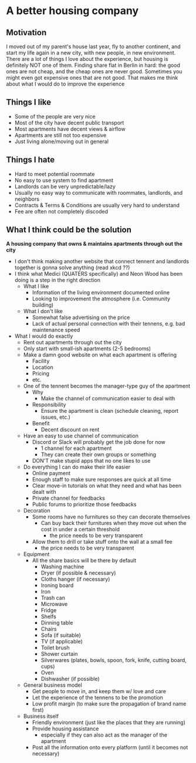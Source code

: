 # A better housing company

## Motivation

I moved out of my parent's house last year, fly to another continent, and start
my life again in a new city, with new people, in new environment. There are a
lot of things I love about the experience, but housing is definitely NOT one of
them. Finding share flat in Berlin in hard: the good ones are not cheap, and the
cheap ones are never good. Sometimes you might even got expensive ones that are
not good. That makes me think about what I would do to improve the experience

## Things I like

- Some of the people are very nice
- Most of the city have decent public transport
- Most apartments have decent views & airflow
- Apartments are still not too expensive
- Just living alone/moving out in general

## Things I hate
- Hard to meet potential roommate
- No easy to use system to find apartment
- Landlords can be very unpredictable/lazy
- Usually no easy way to communicate with roommates, landlords, and neighbors
- Contracts & Terms & Conditions are usually very hard to understand
- Fee are often not completely discoded

## What I think could be the solution

<b>A housing company that owns & maintains apartments through out the city</b>

- I don't think making another website that connect tennent and landlords
together is gonna solve anything (read xkcd ??)
- I think what Medici (QUATERS specifically) and Neon Wood has been doing is a
step in the right direction
  - What I like
    - Information of the living environment documented online
    - Looking to improvement the atmosphere (i.e. Community building)
  - What I don't like
    - Somewhat false advertising on the price
    - Lack of actual personal connection with their tennens, e.g. bad
    maintenance speed
- What I would do exactly
  - Rent out apartments through out the city
  - Only start with small-ish apartments (2-5 bedrooms)
  - Make a damn good website on what each apartment is offering
    - Facility
    - Location
    - Pricing
    - etc.
  - One of the tennent becomes the manager-type guy of the apartment
    - Why
      - Make the channel of communication easier to deal with
    - Responsibility
      - Ensure the apartment is clean (schedule cleaning, report issues, etc.)
    - Benefit
      - Decent discount on rent
  - Have an easy to use channel of communication
    - Discord or Slack will probably get the job done for now
      - 1 channel for each apartment
      - They can create their own groups or something
    - DON'T make stupid apps that no one likes to use
  - Do everything I can do make their life easier
    - Online payment
    - Enough staff to make sure responses are quick at all time
    - Clear move-in tutorials on what they need and what has been dealt with
    - Private channel for feedbacks
    - Public forums to prioritize those feedbacks
  - Decoration
    - Some rooms have no furnitures so they can decorate themselves
      - Can buy back their furnitures when they move out when the cost in under
      a certain threshold
        - the price needs to be very transparent
    - Allow them to drill or take stuff onto the wall at a small fee
      - the price needs to be very transparent
  - Equipment
    - All the share basics will be there by default
      - Washing machine
      - Dryer (if possible & necessary)
      - Cloths hanger (if necessary)
      - Ironing board
      - Iron
      - Trash can
      - Microwave
      - Fridge
      - Shelfs
      - Dinning table
      - Chairs
      - Sofa (if suitable)
      - TV (if applicable)
      - Toilet brush
      - Shower curtain
      - Silverwares (plates, bowls, spoon, fork, knife, cutting board, cups)
      - Oven
      - Dishwasher (if possible)
  - General business model
    - Get people to move in, and keep them w/ love and care
    - Let the experience of the tennens to be the promotion
    - Low profit margin (to make sure the propagation of brand name first)
  - Business itself
    - Friendly environment (just like the places that they are running)
    - Provide housing assistance
      - especially if they can also act as the manager of the apartment
    - Post all the information onto every platform (until it becomes not
      necessary)
